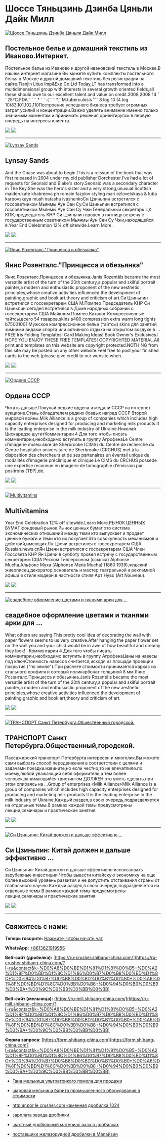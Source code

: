 # Шоссе Тяньцзинь Дзинба Цяньли Дайк Милл

<a href="https://swt.shibang-china.com/?l=ru&img&k=%D0%A8%D0%BE%D1%81%D1%81%D0%B5+%D0%A2%D1%8F%D0%BD%D1%8C%D1%86%D0%B7%D0%B8%D0%BD%D1%8C+%D0%94%D0%B7%D0%B8%D0%BD%D0%B1%D0%B0+%D0%A6%D1%8F%D0%BD%D1%8C%D0%BB%D0%B8+%D0%94%D0%B0%D0%B9%D0%BA+%D0%9C%D0%B8%D0%BB%D0%BB" target="_blank">![Шоссе Тяньцзинь Дзинба Цяньли Дайк Милл](http://static.shibang-china.com/all-800x300/320.jpg)</a>

## Постельное белье и домашний текстиль из Иваново.Интернет.
Постельное белье из Иваново и другой ивановский текстиль в Москве.В нашем интернет магазине Вы можете купить комплекты постельного белья в Москве и другой домашний текстиль без регистрации на сайте.Tianjin Lituo Imp&amp;Exp Co.Ltd Today,LT has transformed into a multidimensional group with interests in several growth oriented fields,all these should owe to our excellent talent and value on credit.2008,2008 14 ˝ ˙ 25&#186;C.FDA ˆ ˙ ˝ * ˇ ˝.( ˆ ˆ *,ˇ M.tuberculosis ˚ˆˇ 8 log 10 (4 log 10)83,101,102,110Построение успешного бизнеса требует огромных затрат усилий и концентрации.Важно уделять внимание именно только значимым моментам и принимать решения,ориентируясь в первую очередь на интересы клиента.


<a href="https://whatsapp.shibangsoft.com/WhatsApp.php" target="_blank" title="WhatsApp">![](http://static.shibang-china.com/icon/whatsapp.png)</a> <a href="https://swt.shibang-china.com/?l=ru&icon&k=%D0%A8%D0%BE%D1%81%D1%81%D0%B5+%D0%A2%D1%8F%D0%BD%D1%8C%D1%86%D0%B7%D0%B8%D0%BD%D1%8C+%D0%94%D0%B7%D0%B8%D0%BD%D0%B1%D0%B0+%D0%A6%D1%8F%D0%BD%D1%8C%D0%BB%D0%B8+%D0%94%D0%B0%D0%B9%D0%BA+%D0%9C%D0%B8%D0%BB%D0%BB" target="_blank">![](http://static.shibang-china.com/icon/chat-ru.png)</a>

---

<a href="https://swt.shibang-china.com/?l=ru&img&k=%D0%A8%D0%BE%D1%81%D1%81%D0%B5+%D0%A2%D1%8F%D0%BD%D1%8C%D1%86%D0%B7%D0%B8%D0%BD%D1%8C+%D0%94%D0%B7%D0%B8%D0%BD%D0%B1%D0%B0+%D0%A6%D1%8F%D0%BD%D1%8C%D0%BB%D0%B8+%D0%94%D0%B0%D0%B9%D0%BA+%D0%9C%D0%B8%D0%BB%D0%BB" target="_blank">![Lynsay Sands](http://static.shibang-china.com/all-800x300/498.jpg)</a>

## Lynsay Sands
And the Chase was about to begin.This is a reissue of the book that was first released in 2004 under my old publisher Dorchester.I've had a lot of requests for Seonaid and Blake's story.Seonaid was a secondary character in The Key.She was the hero's sister and a very strong,unusual Scottish maiden.kate khabreeva ph romain fazylov styling mari ezlovetskaya &amp; luba karpovskaya muah natasha ivashenkoСи Цзиньпин встретился с госсоветником Мьянмы Аун Сан Су.Си Цзиньпин встретился с госсоветником Мьянмы Аун Сан Су Чжи Генеральный секретарь ЦК КПК,председатель КНР Си Цзиньпин провел в пятницу встречу с государственным советником Мьянмы Аун Сан Су Чжи,находящейся в.Year End Celebration 12% off sitewide.Learn More.


<a href="https://whatsapp.shibangsoft.com/WhatsApp.php" target="_blank" title="WhatsApp">![](http://static.shibang-china.com/icon/whatsapp.png)</a> <a href="https://swt.shibang-china.com/?l=ru&icon&k=%D0%A8%D0%BE%D1%81%D1%81%D0%B5+%D0%A2%D1%8F%D0%BD%D1%8C%D1%86%D0%B7%D0%B8%D0%BD%D1%8C+%D0%94%D0%B7%D0%B8%D0%BD%D0%B1%D0%B0+%D0%A6%D1%8F%D0%BD%D1%8C%D0%BB%D0%B8+%D0%94%D0%B0%D0%B9%D0%BA+%D0%9C%D0%B8%D0%BB%D0%BB" target="_blank">![](http://static.shibang-china.com/icon/chat-ru.png)</a>

---

<a href="https://swt.shibang-china.com/?l=ru&img&k=%D0%A8%D0%BE%D1%81%D1%81%D0%B5+%D0%A2%D1%8F%D0%BD%D1%8C%D1%86%D0%B7%D0%B8%D0%BD%D1%8C+%D0%94%D0%B7%D0%B8%D0%BD%D0%B1%D0%B0+%D0%A6%D1%8F%D0%BD%D1%8C%D0%BB%D0%B8+%D0%94%D0%B0%D0%B9%D0%BA+%D0%9C%D0%B8%D0%BB%D0%BB" target="_blank">![Янис Розенталс.&quot;Принцесса и обезьянка&quot;](http://static.shibang-china.com/all-800x300/1392.jpg)</a>

## Янис Розенталс.&quot;Принцесса и обезьянка&quot;
Янис Розенталс.Принцесса и обезьянка.Janis Rozentāls became the most versatile artist of the turn of the 20th century,a popular and skilful portrait painter,a modern and enthusiastic proponent of the new aesthetic principles,whose creative activities influenced the development of painting,graphic and book art,theory and criticism of art.Си Цзиньпин встретился с госсекретарем США М.Помпео Председатель КНР Си Цзиньпин сегодня встретился в Доме народных собраний с госсекретарем США Майклом Помпео.Каталог Компрессионные тайтсы,всего 54 товаров.skins s400 compression extra warm long tights b75001001.Мужское компрессионное белье (тайтсы) skins для занятий зимними видами спорта или активного отдыха на открытом воздухе в …FREE Iris Folding Templates! Card Making Ideas! Book Owner's Exclusives.I HOPE YOU ENJOY THESE FREE TEMPLATES! COPYRIGHTED MATERIAL.All print and templates on this website are copyright protected.NOTHING from this site may be posted on any other website.Feel free to post your finished cards to the web (please give credit to our website when.


<a href="https://whatsapp.shibangsoft.com/WhatsApp.php" target="_blank" title="WhatsApp">![](http://static.shibang-china.com/icon/whatsapp.png)</a> <a href="https://swt.shibang-china.com/?l=ru&icon&k=%D0%A8%D0%BE%D1%81%D1%81%D0%B5+%D0%A2%D1%8F%D0%BD%D1%8C%D1%86%D0%B7%D0%B8%D0%BD%D1%8C+%D0%94%D0%B7%D0%B8%D0%BD%D0%B1%D0%B0+%D0%A6%D1%8F%D0%BD%D1%8C%D0%BB%D0%B8+%D0%94%D0%B0%D0%B9%D0%BA+%D0%9C%D0%B8%D0%BB%D0%BB" target="_blank">![](http://static.shibang-china.com/icon/chat-ru.png)</a>

---

<a href="https://swt.shibang-china.com/?l=ru&img&k=%D0%A8%D0%BE%D1%81%D1%81%D0%B5+%D0%A2%D1%8F%D0%BD%D1%8C%D1%86%D0%B7%D0%B8%D0%BD%D1%8C+%D0%94%D0%B7%D0%B8%D0%BD%D0%B1%D0%B0+%D0%A6%D1%8F%D0%BD%D1%8C%D0%BB%D0%B8+%D0%94%D0%B0%D0%B9%D0%BA+%D0%9C%D0%B8%D0%BB%D0%BB" target="_blank">![Ордена СССР](http://static.shibang-china.com/all-800x300/289.jpg)</a>

## Ордена СССР
Читать дальше.Покупай редкие ордена и медали СССР на интернет аукционе.Стань обладателем редких боевых наград СССР Второй мировой войны.Milk Alliance is a group of companies which includes high capacity enterprises designed for producing and marketing milk products.It is the leading enterprise in the milk industry of Ukraine.Николай Цискаридзе шутитКомментарии 4 Для того чтобы писать комментарии,необходимо вступить в группу АгрофенаLe Centre d’imagerie mol&#233;culaire de Sherbrooke (CIMS) du Centre de recherche du Centre hospitalier universitaire de Sherbrooke (CRCHUS) met &#224; la disposition des chercheurs et de ses partenaires un &#233;ventail unique de modalit&#233;s d’imagerie pr&#233;clinique et clinique.Le CIMS du CRCHUS poss&#232;de une expertise reconnue en imagerie de tomographie d’&#233;mission par positrons (TEP),de.


<a href="https://whatsapp.shibangsoft.com/WhatsApp.php" target="_blank" title="WhatsApp">![](http://static.shibang-china.com/icon/whatsapp.png)</a> <a href="https://swt.shibang-china.com/?l=ru&icon&k=%D0%A8%D0%BE%D1%81%D1%81%D0%B5+%D0%A2%D1%8F%D0%BD%D1%8C%D1%86%D0%B7%D0%B8%D0%BD%D1%8C+%D0%94%D0%B7%D0%B8%D0%BD%D0%B1%D0%B0+%D0%A6%D1%8F%D0%BD%D1%8C%D0%BB%D0%B8+%D0%94%D0%B0%D0%B9%D0%BA+%D0%9C%D0%B8%D0%BB%D0%BB" target="_blank">![](http://static.shibang-china.com/icon/chat-ru.png)</a>

---

<a href="https://swt.shibang-china.com/?l=ru&img&k=%D0%A8%D0%BE%D1%81%D1%81%D0%B5+%D0%A2%D1%8F%D0%BD%D1%8C%D1%86%D0%B7%D0%B8%D0%BD%D1%8C+%D0%94%D0%B7%D0%B8%D0%BD%D0%B1%D0%B0+%D0%A6%D1%8F%D0%BD%D1%8C%D0%BB%D0%B8+%D0%94%D0%B0%D0%B9%D0%BA+%D0%9C%D0%B8%D0%BB%D0%BB" target="_blank">![Multivitamins](http://static.shibang-china.com/all-800x300/1200.jpg)</a>

## Multivitamins
Year End Celebration 12% off sitewide.Learn More.РЫНОК ЦЕННЫХ БУМАГ фондовый рынок.Рынок ценных бумаг это система экономических отношений между теми кто выпускает и продает ценные бумаги и теми кто их покупает.Это совокупность механизмов и действий,имеющих.Ян Цзечи встретился с госсекретарем США Russian.news.cnЯн Цзечи встретился с госсекретарем США Член Госсовета КНР Ян Цзечи в субботу провел встречу с государственным секретарем США Рексом Тиллерсоном.(ссылка) Alphonse Mucha.Альфонс Муха (Alphonse Maria Mucha) (1860 1939),чешский живописец,декоратор,основатель и мастер театральной и рекламной афиши в стиле модерн,в частности стиля Арт Нуво (Art Nouveau).


<a href="https://whatsapp.shibangsoft.com/WhatsApp.php" target="_blank" title="WhatsApp">![](http://static.shibang-china.com/icon/whatsapp.png)</a> <a href="https://swt.shibang-china.com/?l=ru&icon&k=%D0%A8%D0%BE%D1%81%D1%81%D0%B5+%D0%A2%D1%8F%D0%BD%D1%8C%D1%86%D0%B7%D0%B8%D0%BD%D1%8C+%D0%94%D0%B7%D0%B8%D0%BD%D0%B1%D0%B0+%D0%A6%D1%8F%D0%BD%D1%8C%D0%BB%D0%B8+%D0%94%D0%B0%D0%B9%D0%BA+%D0%9C%D0%B8%D0%BB%D0%BB" target="_blank">![](http://static.shibang-china.com/icon/chat-ru.png)</a>

---

<a href="https://swt.shibang-china.com/?l=ru&img&k=%D0%A8%D0%BE%D1%81%D1%81%D0%B5+%D0%A2%D1%8F%D0%BD%D1%8C%D1%86%D0%B7%D0%B8%D0%BD%D1%8C+%D0%94%D0%B7%D0%B8%D0%BD%D0%B1%D0%B0+%D0%A6%D1%8F%D0%BD%D1%8C%D0%BB%D0%B8+%D0%94%D0%B0%D0%B9%D0%BA+%D0%9C%D0%B8%D0%BB%D0%BB" target="_blank">![свадебное оформление цветами и тканями арки для …](http://static.shibang-china.com/all-800x300/971.jpg)</a>

## свадебное оформление цветами и тканями арки для …
What others are saying This pretty cool idea of decorating the wall with paper flowers seems to us very creative.After hanging the paper flower set on the wall you and your child would be in awe of how beautiful and dreamy they look!&nbsp;&#0183;&#32;Комментарии 4 Для того чтобы писать комментарии,необходимо вступить в группу АгрофенаЦены на навесы под ключСтоимость навесов считается,исходя из площади проекции покрытия (&quot;по земле&quot;).При расчете стоимости принимается каркас из стального профиля и сотовый поликарбонат толщиной 8 мм.Янис Розенталс.Принцесса и обезьянка.Janis Rozentāls became the most versatile artist of the turn of the 20th century,a popular and skilful portrait painter,a modern and enthusiastic proponent of the new aesthetic principles,whose creative activities influenced the development of painting,graphic and book art,theory and criticism of art.


<a href="https://whatsapp.shibangsoft.com/WhatsApp.php" target="_blank" title="WhatsApp">![](http://static.shibang-china.com/icon/whatsapp.png)</a> <a href="https://swt.shibang-china.com/?l=ru&icon&k=%D0%A8%D0%BE%D1%81%D1%81%D0%B5+%D0%A2%D1%8F%D0%BD%D1%8C%D1%86%D0%B7%D0%B8%D0%BD%D1%8C+%D0%94%D0%B7%D0%B8%D0%BD%D0%B1%D0%B0+%D0%A6%D1%8F%D0%BD%D1%8C%D0%BB%D0%B8+%D0%94%D0%B0%D0%B9%D0%BA+%D0%9C%D0%B8%D0%BB%D0%BB" target="_blank">![](http://static.shibang-china.com/icon/chat-ru.png)</a>

---

<a href="https://swt.shibang-china.com/?l=ru&img&k=%D0%A8%D0%BE%D1%81%D1%81%D0%B5+%D0%A2%D1%8F%D0%BD%D1%8C%D1%86%D0%B7%D0%B8%D0%BD%D1%8C+%D0%94%D0%B7%D0%B8%D0%BD%D0%B1%D0%B0+%D0%A6%D1%8F%D0%BD%D1%8C%D0%BB%D0%B8+%D0%94%D0%B0%D0%B9%D0%BA+%D0%9C%D0%B8%D0%BB%D0%BB" target="_blank">![ТРАНСПОРТ Санкт Петербурга.Общественный,городской.](http://static.shibang-china.com/all-800x300/528.jpg)</a>

## ТРАНСПОРТ Санкт Петербурга.Общественный,городской.
Пассажирский транспорт Петербурга интересен и многолик.Вы можете сами выбрать способ передвижения в соответствии с целями и задачами поездки.извините,но если честно,то не впечатлило.по моему,любой уважающий себя оформитель,а тем более человек,занимающийся твистингом ДОЛЖЕН это уметь сделать.при этом опираясь на …Group of enterprises &#171;Milk Alliance&#187;Milk Alliance is a group of companies which includes high capacity enterprises designed for producing and marketing milk products.It is the leading enterprise in the milk industry of Ukraine.Каждый раздел,в свою очередь,подразделяется на отдельные темы.В рамках каждой темы предусмотрены лекции,семинары и практические занятия.


<a href="https://whatsapp.shibangsoft.com/WhatsApp.php" target="_blank" title="WhatsApp">![](http://static.shibang-china.com/icon/whatsapp.png)</a> <a href="https://swt.shibang-china.com/?l=ru&icon&k=%D0%A8%D0%BE%D1%81%D1%81%D0%B5+%D0%A2%D1%8F%D0%BD%D1%8C%D1%86%D0%B7%D0%B8%D0%BD%D1%8C+%D0%94%D0%B7%D0%B8%D0%BD%D0%B1%D0%B0+%D0%A6%D1%8F%D0%BD%D1%8C%D0%BB%D0%B8+%D0%94%D0%B0%D0%B9%D0%BA+%D0%9C%D0%B8%D0%BB%D0%BB" target="_blank">![](http://static.shibang-china.com/icon/chat-ru.png)</a>

---

<a href="https://swt.shibang-china.com/?l=ru&img&k=%D0%A8%D0%BE%D1%81%D1%81%D0%B5+%D0%A2%D1%8F%D0%BD%D1%8C%D1%86%D0%B7%D0%B8%D0%BD%D1%8C+%D0%94%D0%B7%D0%B8%D0%BD%D0%B1%D0%B0+%D0%A6%D1%8F%D0%BD%D1%8C%D0%BB%D0%B8+%D0%94%D0%B0%D0%B9%D0%BA+%D0%9C%D0%B8%D0%BB%D0%BB" target="_blank">![Си Цзиньпин: Китай должен и дальше эффективно …](http://static.shibang-china.com/all-800x300/883.jpg)</a>

## Си Цзиньпин: Китай должен и дальше эффективно …
Си Цзиньпин: Китай должен и дальше эффективно использовать зарубежные инвестиции Чтобы вывести китайскую экономику на еще более высокий уровень развития и не допустить отстаивания страны от глобального научно.Каждый раздел,в свою очередь,подразделяется на отдельные темы.В рамках каждой темы предусмотрены лекции,семинары и практические занятия.

<a href="https://whatsapp.shibangsoft.com/WhatsApp.php" target="_blank" title="WhatsApp">![](http://static.shibang-china.com/icon/whatsapp.png)</a> <a href="https://swt.shibang-china.com/?l=ru&icon&k=%D0%A8%D0%BE%D1%81%D1%81%D0%B5+%D0%A2%D1%8F%D0%BD%D1%8C%D1%86%D0%B7%D0%B8%D0%BD%D1%8C+%D0%94%D0%B7%D0%B8%D0%BD%D0%B1%D0%B0+%D0%A6%D1%8F%D0%BD%D1%8C%D0%BB%D0%B8+%D0%94%D0%B0%D0%B9%D0%BA+%D0%9C%D0%B8%D0%BB%D0%BB" target="_blank">![](http://static.shibang-china.com/icon/chat-ru.png)</a>

---
## Свяжитесь с нами:

**Теперь говорите:** [Нажмите, чтобы начать чат](https://swt.shibang-china.com?l=ru&contact&k=%D0%A8%D0%BE%D1%81%D1%81%D0%B5+%D0%A2%D1%8F%D0%BD%D1%8C%D1%86%D0%B7%D0%B8%D0%BD%D1%8C+%D0%94%D0%B7%D0%B8%D0%BD%D0%B1%D0%B0+%D0%A6%D1%8F%D0%BD%D1%8C%D0%BB%D0%B8+%D0%94%D0%B0%D0%B9%D0%BA+%D0%9C%D0%B8%D0%BB%D0%BB)

**WhatsApp:**  [+8613621919955](https://whatsapp.shibangsoft.com/WhatsApp.php)

**Веб-сайт (дробилка):** [https://ru-crusher.shibang-china.com/](https://ru-crusher.shibang-china.com/?l=ru&contact&k=%D0%A8%D0%BE%D1%81%D1%81%D0%B5+%D0%A2%D1%8F%D0%BD%D1%8C%D1%86%D0%B7%D0%B8%D0%BD%D1%8C+%D0%94%D0%B7%D0%B8%D0%BD%D0%B1%D0%B0+%D0%A6%D1%8F%D0%BD%D1%8C%D0%BB%D0%B8+%D0%94%D0%B0%D0%B9%D0%BA+%D0%9C%D0%B8%D0%BB%D0%BB)

**Веб-сайт (мельница):** [https://ru-mill.shibang-china.com/](https://ru-mill.shibang-china.com/?l=ru&contact&k=%D0%A8%D0%BE%D1%81%D1%81%D0%B5+%D0%A2%D1%8F%D0%BD%D1%8C%D1%86%D0%B7%D0%B8%D0%BD%D1%8C+%D0%94%D0%B7%D0%B8%D0%BD%D0%B1%D0%B0+%D0%A6%D1%8F%D0%BD%D1%8C%D0%BB%D0%B8+%D0%94%D0%B0%D0%B9%D0%BA+%D0%9C%D0%B8%D0%BB%D0%BB)

**Форма запроса:** [https://form.shibang-china.com](https://form.shibang-china.com?l=ru&contact&k=%D0%A8%D0%BE%D1%81%D1%81%D0%B5+%D0%A2%D1%8F%D0%BD%D1%8C%D1%86%D0%B7%D0%B8%D0%BD%D1%8C+%D0%94%D0%B7%D0%B8%D0%BD%D0%B1%D0%B0+%D0%A6%D1%8F%D0%BD%D1%8C%D0%BB%D0%B8+%D0%94%D0%B0%D0%B9%D0%BA+%D0%9C%D0%B8%D0%BB%D0%BB)

* [Гана мельница ультратонкого помола для продажи](../123/%D0%93%D0%B0%D0%BD%D0%B0%20%D0%BC%D0%B5%D0%BB%D1%8C%D0%BD%D0%B8%D1%86%D0%B0%20%D1%83%D0%BB%D1%8C%D1%82%D1%80%D0%B0%D1%82%D0%BE%D0%BD%D0%BA%D0%BE%D0%B3%D0%BE%20%D0%BF%D0%BE%D0%BC%D0%BE%D0%BB%D0%B0%20%D0%B4%D0%BB%D1%8F%20%D0%BF%D1%80%D0%BE%D0%B4%D0%B0%D0%B6%D0%B8.md)

* [шаровая мельница барита промышленного оборудования в стоимости](../123/%D1%88%D0%B0%D1%80%D0%BE%D0%B2%D0%B0%D1%8F%20%D0%BC%D0%B5%D0%BB%D1%8C%D0%BD%D0%B8%D1%86%D0%B0%20%D0%B1%D0%B0%D1%80%D0%B8%D1%82%D0%B0%20%D0%BF%D1%80%D0%BE%D0%BC%D1%8B%D1%88%D0%BB%D0%B5%D0%BD%D0%BD%D0%BE%D0%B3%D0%BE%20%D0%BE%D0%B1%D0%BE%D1%80%D1%83%D0%B4%D0%BE%D0%B2%D0%B0%D0%BD%D0%B8%D1%8F%20%D0%B2%20%D1%81%D1%82%D0%BE%D0%B8%D0%BC%D0%BE%D1%81%D1%82%D0%B8.md)

* [http ar.por le crusher.com каменная дробилка 1024](../125/http%20ar.por%20le%20crusher.com%20%D0%BA%D0%B0%D0%BC%D0%B5%D0%BD%D0%BD%D0%B0%D1%8F%20%D0%B4%D1%80%D0%BE%D0%B1%D0%B8%D0%BB%D0%BA%D0%B0%201024.md)

* [зарплата завода дробилки](../123/%D0%B7%D0%B0%D1%80%D0%BF%D0%BB%D0%B0%D1%82%D0%B0%20%D0%B7%D0%B0%D0%B2%D0%BE%D0%B4%D0%B0%20%D0%B4%D1%80%D0%BE%D0%B1%D0%B8%D0%BB%D0%BA%D0%B8.md)

* [шахтный дробильный материал вала в дробилках](../125/%D1%88%D0%B0%D1%85%D1%82%D0%BD%D1%8B%D0%B9%20%D0%B4%D1%80%D0%BE%D0%B1%D0%B8%D0%BB%D1%8C%D0%BD%D1%8B%D0%B9%20%D0%BC%D0%B0%D1%82%D0%B5%D1%80%D0%B8%D0%B0%D0%BB%20%D0%B2%D0%B0%D0%BB%D0%B0%20%D0%B2%20%D0%B4%D1%80%D0%BE%D0%B1%D0%B8%D0%BB%D0%BA%D0%B0%D1%85.md)

* [поставщики железорудной дробилки в Малайзии](../125/%D0%BF%D0%BE%D1%81%D1%82%D0%B0%D0%B2%D1%89%D0%B8%D0%BA%D0%B8%20%D0%B6%D0%B5%D0%BB%D0%B5%D0%B7%D0%BE%D1%80%D1%83%D0%B4%D0%BD%D0%BE%D0%B9%20%D0%B4%D1%80%D0%BE%D0%B1%D0%B8%D0%BB%D0%BA%D0%B8%20%D0%B2%20%D0%9C%D0%B0%D0%BB%D0%B0%D0%B9%D0%B7%D0%B8%D0%B8.md)